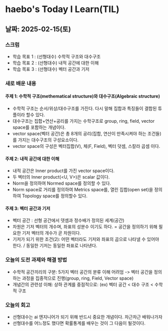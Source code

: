 # haebo's Today I Learn(TIL)

## 날짜: 2025-02-15(토)

### 스크럼
- 학습 목표 1 : (선형대수) 수학적 구조와 대수구조
- 학습 목표 2 : (선형대수) 내적 공간에 대한 이해
- 학습 목표 3 : (선형대수) 벡터 공간과 기저

### 새로 배운 내용
#### 주제 1: 수학적 구조(methematical structure)와 대수구조(Algebraic structure)
- 수학적 구조는 순서/위상/대수구조를 가진다. 다시 말해 집합과 특징들이 결합된 튜플이라 할수 있다. 
- 대수구조는 집합+연산+공리를 가지는 수학구조로 group, ring, field, vector space를 포함하는 개념이다. 
- vector space(벡터 공간)은 총 8개의 공리(집합, 연산이 만족시켜야 하는 조건들)를 가지는 대수구조의 구성요소이다. 
- vector space의 구성은 벡터집합(V), 체(F, Field), 벡터 덧셈, 스칼라 곱셈 이다. 

#### 주제 2: 내적 공간에 대한 이해
- 내적 공간은 Inner product를 가진 vector space이다. 
- 두 벡터의 Inner product(<U, V>)은 scalar 값이다. 
- Norm을 정의하여 Normed space를 정의할 수 있다.
- Norm space로 거리를 정의하여 Metrics space를, 열린 집합(open set)을 정의하여 Topology space를 정의할수 있다. 

#### 주제 3: 벡터 공간과 기저
- 벡터 공간 : 선형 공간에서 뎃셈과 정수배가 정의된 세계(공간)
- 차원은 기저 벡터의 개수며, 좌표의 성분수 이기도 하다. = 공간을 정의하기 위해 필요한 기저 벡터의 개수가 곧 차원이다. 
- 기저가 되기 위한 조건(2): 어떤 벡터라도 기저와 좌표의 곱으로 나타낼 수 있어야 한다. / 동일한 기저는 동일한 좌표로 나타낸다. 

### 오늘의 도전 과제와 해결 방법
- 수학적 공간끼리의 구분: 5가지 벡터 공간의 분류 이해 어려엄 -> 벡터 공간을 정의하는 과정을 집중적으로 진행(group, ring, Field, Vector space)
- 개념간의 관련성 이해: 상하 관계를 중점적으로: (ex) 벡터 공간 < 대수 구조 < 수학적 구조

### 오늘의 회고
- 선형대수는 ai 엔지니어가 되기 위해 반드시 중요한 개념이다. 차근차근 배워나가자
- 선형대수를 어느정도 했다면 확률통계를 배우는 것이 그 다음이 될것이다. 